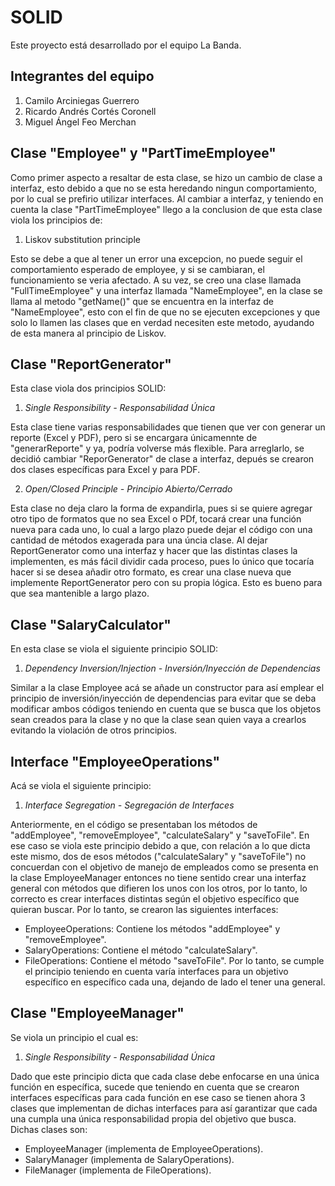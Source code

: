 # SOLID

Este proyecto está desarrollado por el equipo La Banda.

## Integrantes del equipo

1. Camilo Arciniegas Guerrero
2. Ricardo Andrés Cortés Coronell
3. Miguel Ángel Feo Merchan

## Clase "Employee" y "PartTimeEmployee"
Como primer aspecto a resaltar de esta clase, se hizo un cambio de clase a interfaz, esto debido a que no se esta heredando ningun comportamiento, por lo cual se prefirio utilizar interfaces.
Al cambiar a interfaz, y teniendo en cuenta la clase "PartTimeEmployee" llego a la conclusion de que esta clase viola los principios de: 
1. Liskov substitution principle

Esto se debe a que al tener un error una excepcion, no puede seguir el comportamiento esperado de employee, y si se cambiaran, el funcionamiento se veria afectado.
A su vez, se creo una clase llamada "FullTimeEmployee" y una interfaz llamada "NameEmployee", en la clase se llama al metodo "getName()" que se encuentra en la interfaz de "NameEmployee", esto con el fin de que no se ejecuten excepciones y que solo lo llamen las clases que en verdad necesiten este metodo, ayudando de esta manera al principio de Liskov.
   

## Clase "ReportGenerator"
Esta clase viola dos principios SOLID:
1. _Single Responsibility - Responsabilidad Única_

Esta clase tiene varias responsabilidades que tienen que ver con generar un reporte (Excel y PDF), pero si se encargara únicamennte de "generarReporte" y ya, podría volverse más flexible. Para arreglarlo, se decidió cambiar "ReporGenerator" de clase a interfaz, depués se crearon dos clases específicas para Excel y para PDF.

2. _Open/Closed Principle - Principio Abierto/Cerrado_

Esta clase no deja claro la forma de expandirla, pues si se quiere agregar otro tipo de formatos que no sea Excel o PDf, tocará crear una función nueva para cada uno, lo cual a largo plazo puede dejar el código con una cantidad de métodos exagerada para una úncia clase. Al dejar ReportGenerator como una interfaz y hacer que las distintas clases la implementen, es más fácil dividir cada proceso, pues lo único que tocaría hacer si se desea añadir otro formato, es crear una clase nueva que implemente ReportGenerator pero con su propia lógica. Esto es bueno para que sea mantenible a largo plazo.

## Clase "SalaryCalculator"
En esta clase se viola el siguiente principio SOLID:
1. _Dependency Inversion/Injection - Inversión/Inyección de Dependencias_

Similar a la clase Employee acá se añade un constructor para así emplear el principio de inversión/inyección de dependencias para evitar que se deba modificar ambos códigos teniendo en cuenta que se busca que los objetos sean creados para la clase y no que la clase sean quien vaya a crearlos evitando la violación de otros principios.

## Interface "EmployeeOperations"
Acá se viola el siguiente principio:
1. _Interface Segregation - Segregación de Interfaces_

Anteriormente, en el código se presentaban los métodos de "addEmployee", "removeEmployee", "calculateSalary" y "saveToFile". En ese caso se viola este principio debido a que, con relación a lo que dicta este mismo, dos de esos métodos ("calculateSalary" y "saveToFile") no concuerdan con el objetivo de manejo de empleados como se presenta en la clase EmployeeManager entonces no tiene sentido crear una interfaz general con métodos que difieren los unos con los otros, por lo tanto, lo correcto es crear interfaces distintas según el objetivo específico que quieran buscar. Por lo tanto, se crearon las siguientes interfaces: 
- EmployeeOperations: Contiene los métodos "addEmployee" y "removeEmployee".
- SalaryOperations: Contiene el método "calculateSalary".
- FileOperations: Contiene el método "saveToFile".
Por lo tanto, se cumple el principio teniendo en cuenta varía interfaces para un objetivo específico en específico cada una, dejando de lado el tener una general.

## Clase "EmployeeManager"
Se viola un principio el cual es:
1. _Single Responsibility - Responsabilidad Única_

Dado que este principio dicta que cada clase debe enfocarse en una única función en específica, sucede que teniendo en cuenta que se crearon interfaces específicas para cada función en ese caso se tienen ahora 3 clases que implementan de dichas interfaces para así garantizar que cada una cumpla una única responsabilidad propia del objetivo que busca. Dichas clases son:
- EmployeeManager (implementa de EmployeeOperations).
- SalaryManager (implementa de SalaryOperations).
- FileManager (implementa de FileOperations).
